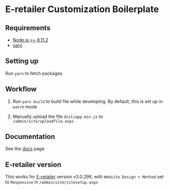 # E-retailer Customization Boilerplate

## Requirements

* [Node.js >= 8.11.2](https://nodejs.org/en)
* [yarn](https://yarnpkg.com/lang/en)

## Setting up

Run `yarn` to fetch packages

## Workflow

1. Run `yarn build` to build file while developing. By default, this is set up in `watch` mode 

2. Manually upload the file `dist/app.min.js` to `/admin/site/uploadfile.aspx` 

## Documentation

See the [docs](docs/index.md) page

## E-retailer version

This works for [E-retailer](http://www.kudos.net.au/) version v3.0.296, with `Website Design > Method` set to `Responsive` in `/admin/site/sitesetup.aspx`